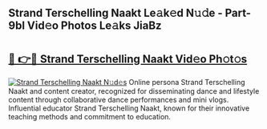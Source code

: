 ## Strand Terschelling Naakt Le𝚊k𝚎d N𝚞𝚍e - Part-9bl Vid𝚎o Photos Le𝚊ks JiaBz

# <h2><a href="http://fb7iucg.evod.top/?m=Strand+Terschelling+Naakt">🔗 👉🔴 Strand Terschelling Naakt Vid𝚎o Ph𝚘t𝚘s</a></h2>

[![Strand Terschelling Naakt N𝚞d𝚎s](https://i.imgur.com/8V9OHl7.gif)](http://fb7iucg.evod.top/?m=Strand+Terschelling+Naakt)
Online persona Strand Terschelling Naakt and content creator, recognized for disseminating dance and lifestyle content through collaborative dance performances and mini vlogs. Influential educator Strand Terschelling Naakt, known for their innovative teaching methods and commitment to education. 
